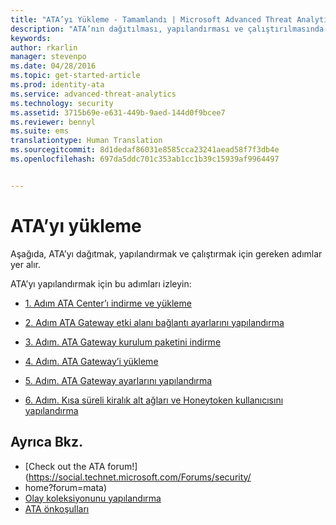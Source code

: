 ```yaml
---
title: "ATA’yı Yükleme - Tamamlandı | Microsoft Advanced Threat Analytics"
description: "ATA’nın dağıtılması, yapılandırması ve çalıştırılmasında sağlamak için gereken adımlarda size yol gösterir."
keywords: 
author: rkarlin
manager: stevenpo
ms.date: 04/28/2016
ms.topic: get-started-article
ms.prod: identity-ata
ms.service: advanced-threat-analytics
ms.technology: security
ms.assetid: 3715b69e-e631-449b-9aed-144d0f9bcee7
ms.reviewer: bennyl
ms.suite: ems
translationtype: Human Translation
ms.sourcegitcommit: 8d1dedaf86031e8585cca23241aead58f7f3db4e
ms.openlocfilehash: 697da5ddc701c353ab1cc1b39c15939af9964497


---
```


# ATA’yı yükleme

Aşağıda, ATA’yı dağıtmak, yapılandırmak ve çalıştırmak için gereken adımlar yer alır.

ATA’yı yapılandırmak için bu adımları izleyin:


-   [1. Adım ATA Center’ı indirme ve yükleme](install-ata-step1.md)

-   [2. Adım ATA Gateway etki alanı bağlantı ayarlarını yapılandırma](install-ata-step2.md)

-   [3. Adım. ATA Gateway kurulum paketini indirme](install-ata-step3.md)

-   [4. Adım. ATA Gateway’i yükleme](install-ata-step4.md)

-   [5. Adım. ATA Gateway ayarlarını yapılandırma](install-ata-step5.md)

-   [6. Adım. Kısa süreli kiralık alt ağları ve Honeytoken kullanıcısını yapılandırma](install-ata-step6.md)


## Ayrıca Bkz.

- [Check out the ATA forum!](https://social.technet.microsoft.com/Forums/security/
- home?forum=mata)
- [Olay koleksiyonunu yapılandırma](configure-event-collection.md)
- [ATA önkoşulları](/advanced-threat-analytics/plan-design/ata-prerequisites)




<!--HONumber=Jun16_HO4-->


